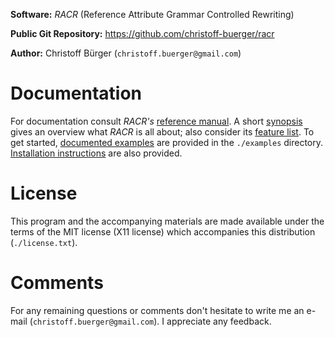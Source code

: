 **Software:** _RACR_ (Reference Attribute Grammar Controlled Rewriting)

**Public Git Repository:** https://github.com/christoff-buerger/racr

**Author:** Christoff Bürger (`christoff.buerger@gmail.com`)

# Documentation

For documentation consult _RACR's_ [reference manual](documentation/title.md). A short [synopsis](documentation/synopsis.md) gives an overview what _RACR_ is all about; also consider its [feature list](documentation/introduction#RACR_Features.md). To get started, [documented examples](examples/examples-overview.md) are provided in the `./examples` directory. [Installation instructions](documentation/requirements-and-installation.md) are also provided.

# License

This program and the accompanying materials are made available under the
terms of the MIT license (X11 license) which accompanies this distribution
(`./license.txt`).

# Comments

For any remaining questions or comments don't hesitate to write me an e-mail
(`christoff.buerger@gmail.com`). I appreciate any feedback.
